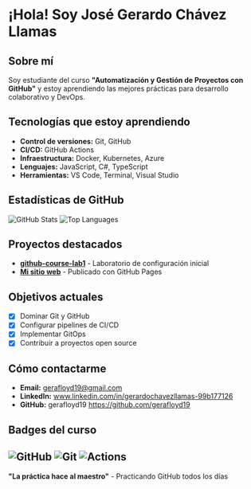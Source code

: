 # ¡Hola! Soy José Gerardo Chávez Llamas
## Sobre mí
Soy estudiante del curso **"Automatización y Gestión de Proyectos con
GitHub"** y estoy aprendiendo las mejores prácticas para desarrollo
colaborativo y DevOps.
## Tecnologías que estoy aprendiendo
- **Control de versiones:** Git, GitHub
- **CI/CD:** GitHub Actions
- **Infraestructura:** Docker, Kubernetes, Azure
- **Lenguajes:** JavaScript, C#, TypeScript
- **Herramientas:** VS Code, Terminal, Visual Studio
## Estadísticas de GitHub
![GitHub Stats](https://github-readme-stats.vercel.app/api?username=gerafloyd19&show_icons=true&theme=radical)
![Top Languages](https://github-readme-stats.vercel.app/api/toplangs/?username=gerafloyd19&layout=compact&theme=radical)
## Proyectos destacados
- **[github-course-lab1](https://github.com/curso-githu-chavezllamas/github-course-lab1)** -
Laboratorio de configuración inicial
- **[Mi sitio web](https://curso-githu-chavezllamas.github.io/github-course-lab1/)** -
Publicado con GitHub Pages
## Objetivos actuales
- [x] Dominar Git y GitHub
- [x] Configurar pipelines de CI/CD
- [x] Implementar GitOps
- [x] Contribuir a proyectos open source
## Cómo contactarme
- **Email:** gerafloyd19@gmail.com
- **LinkedIn:** www.linkedin.com/in/gerardochavezllamas-99b177126
- **GitHub:** gerafloyd19 https://github.com/gerafloyd19
## Badges del curso
![GitHub](https://img.shields.io/badge/GitHub-100000?style=for-thebadge&logo=github&logoColor=white)
![Git](https://img.shields.io/badge/Git-F05032?style=for-thebadge&logo=git&logoColor=white)
![Actions](https://img.shields.io/badge/GitHub_Actions-2088FF?style=for-thebadge&logo=github-actions&logoColor=white)
---
**"La práctica hace al maestro"** - Practicando GitHub todos los días